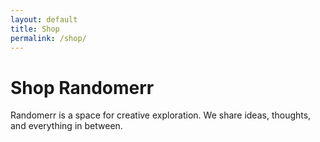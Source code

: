 ```yaml
---
layout: default
title: Shop
permalink: /shop/
---
```


# Shop Randomerr

Randomerr is a space for creative exploration. We share ideas, thoughts, and everything in between.

<div id="products-container"></div>

<script>
    // Fetch the products from products.json
    fetch('products.json')
        .then(response => response.json())
        .then(data => {
            const productsContainer = document.getElementById('products-container');
            data.result.forEach(product => {
                // Create a div element for each product
                const productDiv = document.createElement('div');
                productDiv.className = 'product';

                // Create an img element for the product image
                const img = document.createElement('img');
                img.src = product.thumbnail_url;
                img.alt = product.name;
                productDiv.appendChild(img);

                // Create a div element for the product title
                const titleDiv = document.createElement('div');
                titleDiv.className = 'product-title';
                titleDiv.textContent = product.name;
                productDiv.appendChild(titleDiv);

                // Create a div element for the product price
                const priceDiv = document.createElement('div');
                priceDiv.className = 'product-price';
                priceDiv.textContent = `$${product.price}`;
                productDiv.appendChild(priceDiv);

                // Append the product div to the products container
                productsContainer.appendChild(productDiv);
            });
        })
        .catch(error => console.error('Error loading products:', error));
</script>
